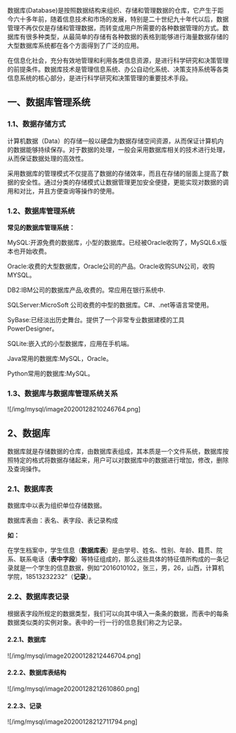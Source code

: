 数据库(Database)是按照数据结构来组织、存储和管理数据的仓库，它产生于距今六十多年前，随着信息技术和市场的发展，特别是二十世纪九十年代以后，数据管理不再仅仅是存储和管理数据，而转变成用户所需要的各种数据管理的方式。数据库有很多种类型，从最简单的存储有各种数据的表格到能够进行海量数据存储的大型数据库系统都在各个方面得到了广泛的应用。

在信息化社会，充分有效地管理和利用各类信息资源，是进行科学研究和决策管理的前提条件。数据库技术是管理信息系统、办公自动化系统、决策支持系统等各类信息系统的核心部分，是进行科学研究和决策管理的重要技术手段。

## 一、数据库管理系统

### 1.1、数据存储方式

计算机数据（Data）的存储一般以硬盘为数据存储空间资源，从而保证计算机内的数据能够持续保存。对于数据的处理，一般会采用数据库相关的技术进行处理，从而保证数据处理的高效性。

采用数据库的管理模式不仅提高了数据的存储效率，而且在存储的层面上提高了数据的安全性。通过分类的存储模式让数据管理更加安全便捷，更能实现对数据的调用和对比，并且方便查询等操作的使用。

### 1.2、数据库管理系统

**常见的数据库管理系统：**

MySQL:开源免费的数据库，小型的数据库。已经被Oracle收购了，MySQL6.x版本也开始收费。

Oracle:收费的大型数据库，Oracle公司的产品。Oracle收购SUN公司，收购MYSQL。

DB2:IBM公司的数据库产品,收费的。常应用在银行系统中.

SQLServer:MicroSoft 公司收费的中型的数据库。C#、.net等语言常使用。

SyBase:已经淡出历史舞台。提供了一个非常专业数据建模的工具PowerDesigner。

SQLite:嵌入式的小型数据库，应用在手机端。

Java常用的数据库:MySQL，Oracle。

Python常用的数据库:MySQL。

### 1.3、数据库与数据库管理系统关系

![/img/mysql/image20200128210246764.png]

## 2、数据库

数据库就是存储数据的仓库，由数据库表组成，其本质是一个文件系统，数据库按照特定的格式将数据存储起来，用户可以对数据库中的数据进行增加，修改，删除及查询操作。

### 2.1、数据库表

数据库中以表为组织单位存储数据。

数据库表由：表名、表字段、表记录构成

**如：**

在学生档案中，学生信息（**数据库表**）是由学号、姓名、性别、年龄、籍贯、院系、联系电话（**表中字段**）等特征组成的，那么这些具体的特征值所构成的一条记录就是一个学生的信息数据，例如“2016010102，张三，男，26，山西，计算机学院，18513232232”（**记录**）。

### 2.2、数据库表记录

根据表字段所规定的数据类型，我们可以向其中填入一条条的数据，而表中的每条数据类似类的实例对象。表中的一行一行的信息我们称之为记录。

#### 2.2.1、数据库

![/img/mysql/image20200128212446704.png]

#### 2.2.2、数据库表结构

![/img/mysql/image20200128212610860.png]

#### 2.2.3、记录

![/img/mysql/image20200128212711794.png]